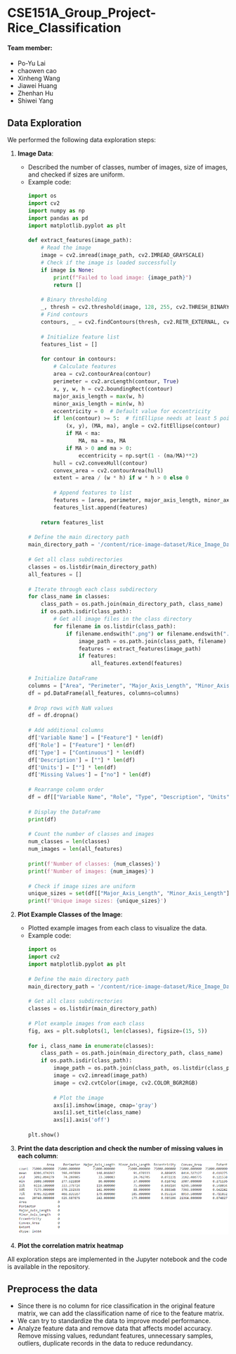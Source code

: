 # CSE151A_Group_Project-Rice_Classification

#### Team member:
* Po-Yu Lai
* chaowen cao
* Xinheng Wang
* Jiawei Huang
* Zhenhan Hu
* Shiwei Yang

## Data Exploration

We performed the following data exploration steps:

1. **Image Data**:
   - Described the number of classes, number of images, size of images, and checked if sizes are uniform.
   - Example code:
     ```python
     import os
     import cv2
     import numpy as np
     import pandas as pd
     import matplotlib.pyplot as plt

     def extract_features(image_path):
         # Read the image
         image = cv2.imread(image_path, cv2.IMREAD_GRAYSCALE)
         # Check if the image is loaded successfully
         if image is None:
             print(f"Failed to load image: {image_path}")
             return []

         # Binary thresholding
         _, thresh = cv2.threshold(image, 128, 255, cv2.THRESH_BINARY | cv2.THRESH_OTSU)
         # Find contours
         contours, _ = cv2.findContours(thresh, cv2.RETR_EXTERNAL, cv2.CHAIN_APPROX_SIMPLE)

         # Initialize feature list
         features_list = []

         for contour in contours:
             # Calculate features
             area = cv2.contourArea(contour)
             perimeter = cv2.arcLength(contour, True)
             x, y, w, h = cv2.boundingRect(contour)
             major_axis_length = max(w, h)
             minor_axis_length = min(w, h)
             eccentricity = 0  # Default value for eccentricity
             if len(contour) >= 5:  # fitEllipse needs at least 5 points
                 (x, y), (MA, ma), angle = cv2.fitEllipse(contour)
                 if MA < ma:
                     MA, ma = ma, MA
                 if MA > 0 and ma > 0:
                     eccentricity = np.sqrt(1 - (ma/MA)**2)
             hull = cv2.convexHull(contour)
             convex_area = cv2.contourArea(hull)
             extent = area / (w * h) if w * h > 0 else 0

             # Append features to list
             features = [area, perimeter, major_axis_length, minor_axis_length, eccentricity, convex_area, extent]
             features_list.append(features)

         return features_list

     # Define the main directory path
     main_directory_path = '/content/rice-image-dataset/Rice_Image_Dataset'

     # Get all class subdirectories
     classes = os.listdir(main_directory_path)
     all_features = []

     # Iterate through each class subdirectory
     for class_name in classes:
         class_path = os.path.join(main_directory_path, class_name)
         if os.path.isdir(class_path):
             # Get all image files in the class directory
             for filename in os.listdir(class_path):
                 if filename.endswith(".png") or filename.endswith(".jpg"):
                     image_path = os.path.join(class_path, filename)
                     features = extract_features(image_path)
                     if features:
                         all_features.extend(features)

     # Initialize DataFrame
     columns = ["Area", "Perimeter", "Major_Axis_Length", "Minor_Axis_Length", "Eccentricity", "Convex_Area", "Extent"]
     df = pd.DataFrame(all_features, columns=columns)

     # Drop rows with NaN values
     df = df.dropna()

     # Add additional columns
     df['Variable Name'] = ["Feature"] * len(df)
     df['Role'] = ["Feature"] * len(df)
     df['Type'] = ["Continuous"] * len(df)
     df['Description'] = [""] * len(df)
     df['Units'] = [""] * len(df)
     df['Missing Values'] = ["no"] * len(df)

     # Rearrange column order
     df = df[["Variable Name", "Role", "Type", "Description", "Units", "Missing Values", "Area", "Perimeter", "Major_Axis_Length", "Minor_Axis_Length", "Eccentricity", "Convex_Area", "Extent"]]

     # Display the DataFrame
     print(df)

     # Count the number of classes and images
     num_classes = len(classes)
     num_images = len(all_features)

     print(f'Number of classes: {num_classes}')
     print(f'Number of images: {num_images}')

     # Check if image sizes are uniform
     unique_sizes = set(df[["Major_Axis_Length", "Minor_Axis_Length"]].apply(tuple, axis=1))
     print(f'Unique image sizes: {unique_sizes}')
     ```

2. **Plot Example Classes of the Image**:
   - Plotted example images from each class to visualize the data.
   - Example code:
     ```python
     import os
     import cv2
     import matplotlib.pyplot as plt

     # Define the main directory path
     main_directory_path = '/content/rice-image-dataset/Rice_Image_Dataset'

     # Get all class subdirectories
     classes = os.listdir(main_directory_path)

     # Plot example images from each class
     fig, axs = plt.subplots(1, len(classes), figsize=(15, 5))

     for i, class_name in enumerate(classes):
         class_path = os.path.join(main_directory_path, class_name)
         if os.path.isdir(class_path):
             image_path = os.path.join(class_path, os.listdir(class_path)[0])
             image = cv2.imread(image_path)
             image = cv2.cvtColor(image, cv2.COLOR_BGR2RGB)

             # Plot the image
             axs[i].imshow(image, cmap='gray')
             axs[i].set_title(class_name)
             axs[i].axis('off')

     plt.show()
     ```

3. **Print the data description and check the number of missing values in each column**:
![data_description](https://raw.githubusercontent.com/Astraeven0502/CSE151A_Group_Project-Rice_Classification/main/data_picture/Data_description.png)

4. **Plot the correlation matrix heatmap**
   
All exploration steps are implemented in the Jupyter notebook and the code is available in the repository.

## Preprocess the data
* Since there is no column for rice classification in the original feature matrix, we can add the classification name of rice to the feature matrix.
* We can try to standardize the data to improve model performance.
* Analyze feature data and remove data that affects model accuracy. Remove missing values, redundant features, unnecessary samples, outliers, duplicate records in the data to reduce redundancy.
